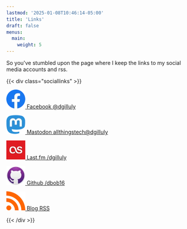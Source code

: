 ```yaml
---
lastmod: '2025-01-08T10:46:14-05:00'
title: 'Links'
draft: false
menus:
  main:
    weight: 5
---
```


So you've stumbled upon the page where I keep the links to my social media accounts and rss.

{{< div class="sociallinks" >}}

[![Facebook Logo](facebook.webp) Facebook @dgilluly](https://www.facebook.com/dgilluly/)

[![Mastodon Logo](mastodon.webp) Mastodon allthingstech@dgilluly](https://allthingstech.social/@dgilluly)

[![Last.Fm Logo](lastfm.jpg) Last.fm /dgilluly](https://www.last.fm/user/dgilluly)

[![Github Logo](github.webp) Github /dbob16](https://www.github.com/dbob16)

[![RSS Logo](rss.webp) Blog RSS](https://www.dilangilluly.us/blog/index.xml)

{{< /div >}}